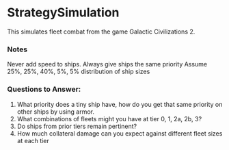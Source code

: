 # StrategySimulation

This simulates fleet combat from the game Galactic Civilizations 2.

### Notes

Never add speed to ships.
Always give ships the same priority
Assume 25%, 25%, 40%, 5%, 5% distribution of ship sizes

### Questions to Answer:

1) What priority does a tiny ship have, how do you get that same priority on other ships by using armor.
2) What combinations of fleets might you have at tier 0, 1, 2a, 2b, 3?
3) Do ships from prior tiers remain pertinent?
4) How much collateral damage can you expect against different fleet sizes at each tier
